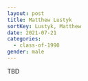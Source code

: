 ```yaml
---
layout: post
title: Matthew Lustyk
sortKey: Lustyk, Matthew
date: 2021-07-21
categories:
  - class-of-1990
gender: male
---
```

TBD